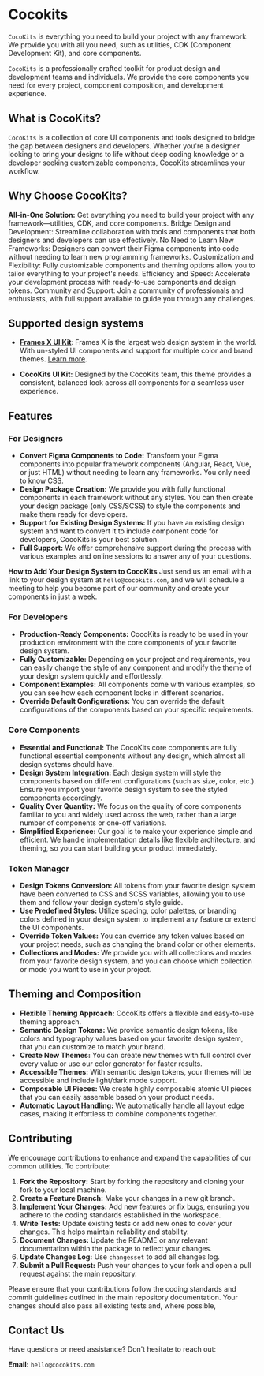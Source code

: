 # Cocokits

`CocoKits` is everything you need to build your project with any framework.
We provide you with all you need, such as utilities, CDK (Component Development Kit), and core components.

`CocoKits` is a professionally crafted toolkit for product design and development teams and individuals.
We provide the core components you need for every project, component composition, and development experience.

## What is CocoKits?
`CocoKits` is a collection of core UI components and tools designed to bridge the gap between designers and developers. Whether you're a designer looking to bring your designs to life without deep coding knowledge or a developer seeking customizable components, CocoKits streamlines your workflow.

## Why Choose CocoKits?
**All-in-One Solution:** Get everything you need to build your project with any framework—utilities, CDK, and core components. Bridge Design and Development: Streamline collaboration with tools and components that both designers and developers can use effectively. No Need to Learn New Frameworks: Designers can convert their Figma components into code without needing to learn new programming frameworks. Customization and Flexibility: Fully customizable components and theming options allow you to tailor everything to your project's needs. Efficiency and Speed: Accelerate your development process with ready-to-use components and design tokens. Community and Support: Join a community of professionals and enthusiasts, with full support available to guide you through any challenges.


## Supported design systems
- **[Frames X UI Kit](https://framesxdesign.com/?aff=wzMlE8)**: Frames X is the largest web design system in the world. With un-styled UI components and support for multiple color and brand themes. [Learn more](https://framesxdesign.com/?aff=wzMlE8).

- **CocoKits UI Kit:** Designed by the CocoKits team, this theme provides a consistent, balanced look across all components for a seamless user experience.

## Features
### For Designers
- **Convert Figma Components to Code:** Transform your Figma components into popular framework components (Angular, React, Vue, or just HTML) without needing to learn any frameworks. You only need to know CSS.
- **Design Package Creation:** We provide you with fully functional components in each framework without any styles. You can then create your design package (only CSS/SCSS) to style the components and make them ready for developers.
- **Support for Existing Design Systems:** If you have an existing design system and want to convert it to include component code for developers, CocoKits is your best solution.
- **Full Support:** We offer comprehensive support during the process with various examples and online sessions to answer any of your questions.

**How to Add Your Design System to CocoKits**
Just send us an email with a link to your design system at `hello@cocokits.com`, and we will schedule a meeting to help you become part of our community and create your components in just a week.

### For Developers
- **Production-Ready Components:** CocoKits is ready to be used in your production environment with the core components of your favorite design system.
- **Fully Customizable:** Depending on your project and requirements, you can easily change the style of any component and modify the theme of your design system quickly and effortlessly.
- **Component Examples:** All components come with various examples, so you can see how each component looks in different scenarios.
- **Override Default Configurations:** You can override the default configurations of the components based on your specific requirements.


### Core Components
- **Essential and Functional:** The CocoKits core components are fully functional essential components without any design, which almost all design systems should have.
- **Design System Integration:** Each design system will style the components based on different configurations (such as size, color, etc.). Ensure you import your favorite design system to see the styled components accordingly.
- **Quality Over Quantity:** We focus on the quality of core components familiar to you and widely used across the web, rather than a large number of components or one-off variations.
- **Simplified Experience:** Our goal is to make your experience simple and efficient. We handle implementation details like flexible architecture, and theming, so you can start building your product immediately.

### Token Manager
- **Design Tokens Conversion:** All tokens from your favorite design system have been converted to CSS and SCSS variables, allowing you to use them and follow your design system's style guide.
- **Use Predefined Styles:** Utilize spacing, color palettes, or branding colors defined in your design system to implement any feature or extend the UI components.
- **Override Token Values:** You can override any token values based on your project needs, such as changing the brand color or other elements.
- **Collections and Modes:** We provide you with all collections and modes from your favorite design system, and you can choose which collection or mode you want to use in your project.


## Theming and Composition
- **Flexible Theming Approach:** CocoKits offers a flexible and easy-to-use theming approach.
- **Semantic Design Tokens:** We provide semantic design tokens, like colors and typography values based on your favorite design system, that you can customize to match your brand.
- **Create New Themes:** You can create new themes with full control over every value or use our color generator for faster results.
- **Accessible Themes:** With semantic design tokens, your themes will be accessible and include light/dark mode support.
- **Composable UI Pieces:** We create highly composable atomic UI pieces that you can easily assemble based on your product needs.
- **Automatic Layout Handling:** We automatically handle all layout edge cases, making it effortless to combine components together.


## Contributing

We encourage contributions to enhance and expand the capabilities of our common utilities. To contribute:

1. **Fork the Repository:** Start by forking the repository and cloning your fork to your local machine.
2. **Create a Feature Branch:** Make your changes in a new git branch.
3. **Implement Your Changes:** Add new features or fix bugs, ensuring you adhere to the coding standards established in the workspace.
4. **Write Tests:** Update existing tests or add new ones to cover your changes. This helps maintain reliability and stability.
5. **Document Changes:** Update the README or any relevant documentation within the package to reflect your changes.
6. **Update Changes Log:** Use `changesset` to add all changes log.
7. **Submit a Pull Request:** Push your changes to your fork and open a pull request against the main repository.

Please ensure that your contributions follow the coding standards and commit guidelines outlined in the main repository documentation.
Your changes should also pass all existing tests and, where possible,


## Contact Us
Have questions or need assistance? Don't hesitate to reach out:

**Email:** `hello@cocokits.com`
